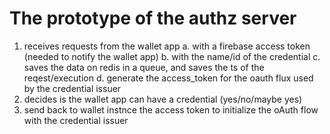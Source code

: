 # The prototype of the authz server

1. receives requests from the wallet app
  a. with a firebase access token (needed to notify the wallet app)
  b. with the name/id of the credential
  c. saves the data on redis in a queue, and saves the ts of the reqest/execution
  d. generate the access_token for the oauth flux used by the credential issuer
2. decides is the wallet app can have a credential (yes/no/maybe yes)
3. send back to wallet instnce the access token to initialize the oAuth flow with the credential issuer



